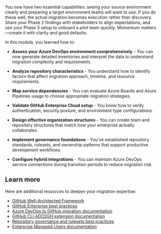 You now have two essential capabilities: seeing your source environment clearly and preparing a target environment teams will want to use. If you do these well, the actual migration becomes execution rather than discovery. Share your Phase 2 findings with stakeholders to align expectations, and use your Phase 3 setup to onboard a pilot team quickly. Momentum matters—create it with clarity and good defaults.

In this module, you learned how to:

- **Assess your Azure DevOps environment comprehensively** - You can now generate detailed inventories and interpret the data to understand migration complexity and requirements.

- **Analyze repository characteristics** - You understand how to identify factors that affect migration approach, timeline, and resource requirements.

- **Map service dependencies** - You can evaluate Azure Boards and Azure Pipelines usage to choose appropriate migration strategies.

- **Validate GitHub Enterprise Cloud setup** - You know how to verify authentication, security posture, and environment type configurations.

- **Design effective organization structures** - You can create team and repository structures that match how your enterprise actually collaborates.

- **Implement governance foundations** - You've established repository standards, rulesets, and ownership patterns that support productive development workflows.

- **Configure hybrid integrations** - You can maintain Azure DevOps service connections during transition periods to reduce migration risk.

## Learn more

Here are additional resources to deepen your migration expertise:

- [GitHub Well-Architected Framework](https://wellarchitected.github.com/)
- [GitHub Enterprise best practices](https://docs.github.com/enterprise-cloud@latest/admin/overview/best-practices-for-enterprises)
- [Azure DevOps to GitHub migration documentation](https://docs.github.com/enterprise-cloud@latest/migrations/importing-source-code/using-github-importer)
- [GitHub CLI ADO2GH extension documentation](https://github.com/github/gh-ado2gh)
- [Repository governance and rulesets best practices](https://docs.github.com/repositories/configuring-branches-and-merges-in-your-repository/managing-rulesets)
- [Enterprise Managed Users documentation](https://docs.github.com/enterprise-cloud@latest/admin/identity-and-access-management/using-enterprise-managed-users-for-iam)
